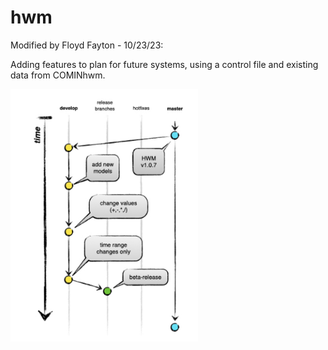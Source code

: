 # hwm

Modified by Floyd Fayton - 10/23/23:

Adding features to plan for future systems, using a control file and existing data from COMINhwm.

<img src='hwm-progress-features-beta.png' width='300'>

